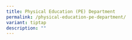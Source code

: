 ```yaml
---
title: Physical Education (PE) Department
permalink: /physical-education-pe-department/
variant: tiptap
description: ""
---
```


